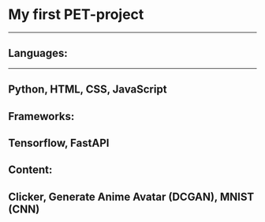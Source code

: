 # My first PET-project
-----------------------
## Languages:
-----------------------
 Python,
 HTML,
 CSS,
 JavaScript
-----------------------
Frameworks:
-----------------------
 Tensorflow,
 FastAPI
-----------------------
Content:
-----------------------
 Clicker,
 Generate Anime Avatar (DCGAN),
 MNIST (CNN)
-----------------------
